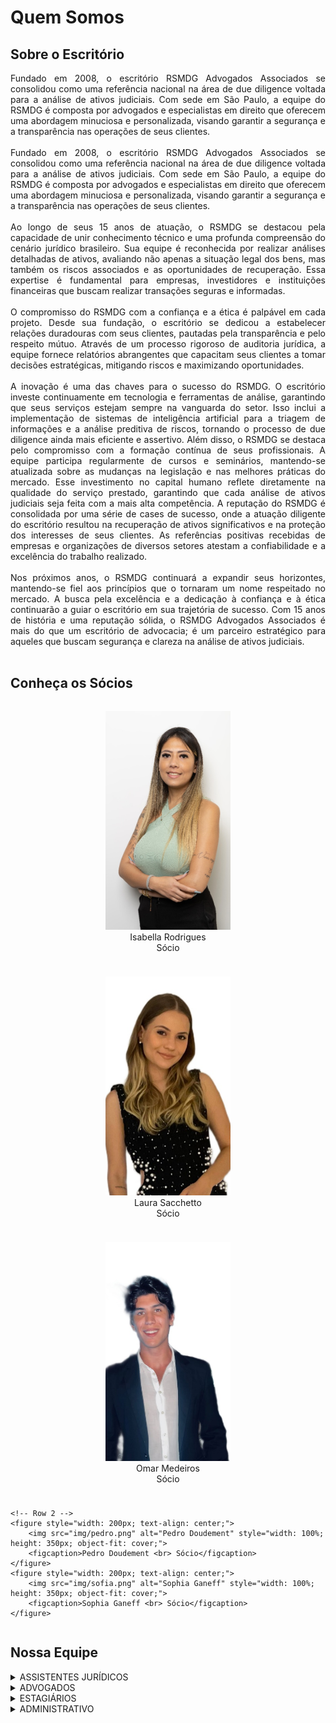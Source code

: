 # Quem Somos

## Sobre o Escritório

<p style="text-align: justify;">Fundado em 2008, o escritório RSMDG Advogados Associados se consolidou como uma referência nacional na área de due diligence voltada para a análise de ativos judiciais. Com sede em São Paulo, a equipe do RSMDG é composta por advogados e especialistas em direito que oferecem uma abordagem minuciosa e personalizada, visando garantir a segurança e a transparência nas operações de seus clientes. <br> <br>
Fundado em 2008, o escritório RSMDG Advogados Associados se consolidou como uma referência nacional na área de due diligence voltada para a análise de ativos judiciais. Com sede em São Paulo, a equipe do RSMDG é composta por advogados e especialistas em direito que oferecem uma abordagem minuciosa e personalizada, visando garantir a segurança e a transparência nas operações de seus clientes. <br> <br>
Ao longo de seus 15 anos de atuação, o RSMDG se destacou pela capacidade de unir conhecimento técnico e uma profunda compreensão do cenário jurídico brasileiro. Sua equipe é reconhecida por realizar análises detalhadas de ativos, avaliando não apenas a situação legal dos bens, mas também os riscos associados e as oportunidades de recuperação. Essa expertise é fundamental para empresas, investidores e instituições financeiras que buscam realizar transações seguras e informadas. <br> <br>
O compromisso do RSMDG com a confiança e a ética é palpável em cada projeto. Desde sua fundação, o escritório se dedicou a estabelecer relações duradouras com seus clientes, pautadas pela transparência e pelo respeito mútuo. Através de um processo rigoroso de auditoria jurídica, a equipe fornece relatórios abrangentes que capacitam seus clientes a tomar decisões estratégicas, mitigando riscos e maximizando oportunidades. <br> <br>
A inovação é uma das chaves para o sucesso do RSMDG. O escritório investe continuamente em tecnologia e ferramentas de análise, garantindo que seus serviços estejam sempre na vanguarda do setor. Isso inclui a implementação de sistemas de inteligência artificial para a triagem de informações e a análise preditiva de riscos, tornando o processo de due diligence ainda mais eficiente e assertivo.
Além disso, o RSMDG se destaca pelo compromisso com a formação contínua de seus profissionais. A equipe participa regularmente de cursos e seminários, mantendo-se atualizada sobre as mudanças na legislação e nas melhores práticas do mercado. Esse investimento no capital humano reflete diretamente na qualidade do serviço prestado, garantindo que cada análise de ativos judiciais seja feita com a mais alta competência.
A reputação do RSMDG é consolidada por uma série de cases de sucesso, onde a atuação diligente do escritório resultou na recuperação de ativos significativos e na proteção dos interesses de seus clientes. As referências positivas recebidas de empresas e organizações de diversos setores atestam a confiabilidade e a excelência do trabalho realizado. <br> <br>
Nos próximos anos, o RSMDG continuará a expandir seus horizontes, mantendo-se fiel aos princípios que o tornaram um nome respeitado no mercado. A busca pela excelência e a dedicação à confiança e à ética continuarão a guiar o escritório em sua trajetória de sucesso.
Com 15 anos de história e uma reputação sólida, o RSMDG Advogados Associados é mais do que um escritório de advocacia; é um parceiro estratégico para aqueles que buscam segurança e clareza na análise de ativos judiciais. <br> <br>
</p>

## Conheça os Sócios

<div style="display: flex; flex-wrap: wrap; gap: 10px; justify-content: center; max-width: 960px; margin: 0 auto;">
    <!-- Row 1 -->
    <figure style="width: 200px; text-align: center;">
        <img src="img/isa.png" alt="Isabella Rodrigues" style="width: 100%; height: 350px; object-fit: cover;">
        <figcaption>Isabella Rodrigues <br> Sócio</figcaption>
    </figure>
    <figure style="width: 200px; text-align: center;">
        <img src="img/laura.png" alt="Laura Sacchetto" style="width: 100%; height: 350px; object-fit: cover;">
        <figcaption>Laura Sacchetto <br> Sócio</figcaption>
    </figure>
    <figure style="width: 200px; text-align: center;">
        <img src="img/omar.png" alt="Omar Medeiros" style="width: 100%; height: 350px; object-fit: cover;">
        <figcaption>Omar Medeiros <br> Sócio</figcaption>
    </figure>

    <!-- Row 2 -->
    <figure style="width: 200px; text-align: center;">
        <img src="img/pedro.png" alt="Pedro Doudement" style="width: 100%; height: 350px; object-fit: cover;">
        <figcaption>Pedro Doudement <br> Sócio</figcaption>
    </figure>
    <figure style="width: 200px; text-align: center;">
        <img src="img/sofia.png" alt="Sophia Ganeff" style="width: 100%; height: 350px; object-fit: cover;">
        <figcaption>Sophia Ganeff <br> Sócio</figcaption>
    </figure>
</div>

## Nossa Equipe

<details>
    <summary>ASSISTENTES JURÍDICOS</summary>
    <ul>
        <li>Ana Clara Silva</li>
        <li>Mariana Gomes Costa</li>
        <li>Lucas Fernando Santos</li>
    </ul>
</details>
<details>
    <summary>ADVOGADOS</summary>
    <ul>
        <li> Dra.  Beatriz Rodrigues Lima </li>
        <li> Dra. Juliana Martins Ferreira </li>
        <li> Dr. Rafael Almeida Pereira </li>
        <li> Dr.  Felipe dos Santos Rocha </li>
        <li> Dra. Letícia Vieira da Cruz </li>
        <li> Dr. Gustavo Henrique Almeida </li>
        <li> Dr. João Pedro Oliveira </li>
        <li> Dra. Barbara Guimarães  </li>
        <li> Dra. Giovana Almeida  </li>
        <li> Dr. Mauricio Ferro  </li>
        <li> Dra. Raquel Marques </li>
    </ul>
</details>

<details>
    <summary>ESTAGIÁRIOS</summary>
    <ul>
        <li> Camila Soares de Lima</li>
        <li> Thiago Carvalho Mendes</li>
        <li> Larissa Martins da Silva</li>
        <li> Pedro Bonadia </li>
        <li> Simone Fernandes </li>
    </ul>
</details>

<details>
    <summary>ADMINISTRATIVO</summary>
    <ul>
        <li> Leonardo Souza Martins </li>
        <li> Gabriela Dias de Oliveira </li>
        <li> Samuel Henrique Santos </li>

    </ul>
</details>

